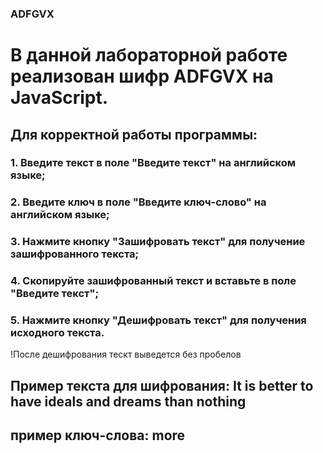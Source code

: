 <h3>ADFGVX</h3>
<h1>В данной лабораторной работе реализован шифр ADFGVX на JavaScript.</h1>

<h2>Для корректной работы программы:</h2>
<h3>1. Введите текст в поле "Введите текст" на английском языке;</h3>
<h3>2. Введите ключ в поле "Введите ключ-слово" на английском языке; </h3>
<h3>3. Нажмите кнопку "Зашифровать текст" для получение зашифрованного текста;</h3>
<h3>4. Скопируйте зашифрованный текст и вставьте в поле "Введите текст";</h3>
<h3>5. Нажмите кнопку "Дешифровать текст" для получения исходного текста.</h3>
!После дешифрования тескт выведется без пробелов

<h2>Пример текста для шифрования: It is better to have ideals and dreams than nothing</h2>
<h2>пример ключ-слова: more</h2>
